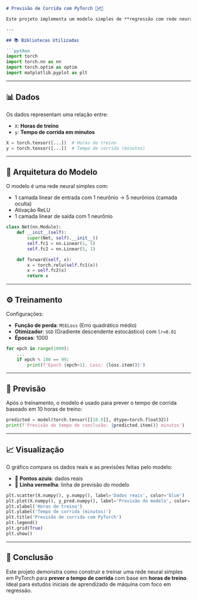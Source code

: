```markdown
# Previsão de Corrida com PyTorch 🏃‍♂️💨

Este projeto implementa um modelo simples de **regressão com rede neural** utilizando a biblioteca PyTorch. O objetivo é prever o **tempo de conclusão de uma corrida** com base nas **horas de treino**.

---

## 📚 Bibliotecas Utilizadas

```python
import torch
import torch.nn as nn
import torch.optim as optim
import matplotlib.pyplot as plt
```

---

## 📊 Dados

Os dados representam uma relação entre:

- `X`: **Horas de treino**
- `y`: **Tempo de corrida em minutos**

```python
X = torch.tensor([...])  # Horas de treino
y = torch.tensor([...])  # Tempo de corrida (minutos)
```

---

## 🧠 Arquitetura do Modelo

O modelo é uma rede neural simples com:

- 1 camada linear de entrada com 1 neurônio → 5 neurônios (camada oculta)
- Ativação ReLU
- 1 camada linear de saída com 1 neurônio

```python
class Net(nn.Module):
    def __init__(self):
        super(Net, self).__init__()
        self.fc1 = nn.Linear(1, 5)
        self.fc2 = nn.Linear(5, 1)

    def forward(self, x):
        x = torch.relu(self.fc1(x))
        x = self.fc2(x)
        return x
```

---

## ⚙️ Treinamento

Configurações:

- **Função de perda**: `MSELoss` (Erro quadrático médio)
- **Otimizador**: `SGD` (Gradiente descendente estocástico) com `lr=0.01`
- **Épocas**: 1000

```python
for epch in range(1000):
    ...
    if epch % 100 == 99:
        print(f'Epoch {epch+1}, Loss: {loss.item()}')
```

---

## 🔮 Previsão

Após o treinamento, o modelo é usado para prever o tempo de corrida baseado em 10 horas de treino:

```python
predicted = model(torch.tensor([[10.0]], dtype=torch.float32))
print(f'Previsão de tempo de conclusão: {predicted.item()} minutos')
```

---

## 📈 Visualização

O gráfico compara os dados reais e as previsões feitas pelo modelo:

- 🔵 **Pontos azuis**: dados reais
- 🔴 **Linha vermelha**: linha de previsão do modelo

```python
plt.scatter(X.numpy(), y.numpy(), label='Dados reais', color='blue')
plt.plot(X.numpy(), y_pred.numpy(), label='Previsão do modelo', color='red')
plt.xlabel('Horas de treino')
plt.ylabel('Tempo de corrida (minutos)')
plt.title('Previsão de corrida com PyTorch')
plt.legend()
plt.grid(True)
plt.show()
```

---

## 📝 Conclusão

Este projeto demonstra como construir e treinar uma rede neural simples em PyTorch para **prever o tempo de corrida** com base em **horas de treino**. Ideal para estudos iniciais de aprendizado de máquina com foco em regressão.
```

